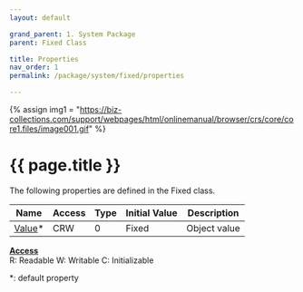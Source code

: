 ```yaml
---
layout: default

grand_parent: 1. System Package
parent: Fixed Class

title: Properties
nav_order: 1
permalink: /package/system/fixed/properties

---
```

{% assign img1 = "https://biz-collections.com/support/webpages/html/onlinemanual/browser/crs/core/core1.files/image001.gif" %}


# {{ page.title }}

The following properties are defined in the Fixed class.

|Name       | Access | Type   | Initial Value |  Description |
|----------	|--------|--------|---------------|--------------|
| [Value](/package/system/fixed/properties/value)* 	| CRW | 0 |Fixed  | Object value|

<u><b>Access</b></u><br>
R: Readable
W: Writable
C: Initializable

*: default property